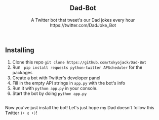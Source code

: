 <h2  align="center">Dad-Bot</h2>
<p  align="center">A Twitter bot that tweet's our Dad jokes every hour https://twitter.com/DadJoke_Bot</p>

<br/>

## Installing

1. Clone this repo ```git clone https://github.com/tokyojack/Dad-Bot```
2. Run ``` pip install requests python-twitter APScheduler``` for the packages
3. Create a bot with Twitter's developer panel
4. Fill in the empty API strings in ```app.py``` with the bot's info
5. Run it with ```python app.py``` in your console.
6. Start the bot by doing ``python app.py``

##

Now you've just install the bot! Let's just hope my Dad doesn't follow this Twitter  ```(• ε •)```!
